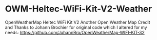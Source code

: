 # OWM-Heltec-WiFi-Kit-V2-Weather
OpenWeatherMap Heltec WiFi Kit V2 
Another Open Weather Map
Credit and Thanks to Johann Brochier for original code which I altered for my needs: https://github.com/JohannBro/OpenWeatherMap-WIFI-KIT-32
